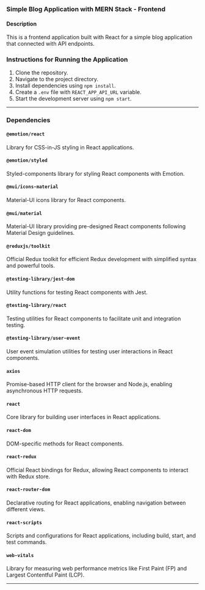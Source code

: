 ### Simple Blog Application with MERN Stack - Frontend

#### Description
This is a frontend application built with React for a simple blog application that connected with API endpoints.

### Instructions for Running the Application

1. Clone the repository.
2. Navigate to the project directory.
3. Install dependencies using `npm install`.
4. Create a `.env` file with `REACT_APP_API_URL` variable.
5. Start the development server using `npm start`.

---

### Dependencies

#### `@emotion/react`
Library for CSS-in-JS styling in React applications.

#### `@emotion/styled`
Styled-components library for styling React components with Emotion.

#### `@mui/icons-material`
Material-UI icons library for React components.

#### `@mui/material`
Material-UI library providing pre-designed React components following Material Design guidelines.

#### `@reduxjs/toolkit`
Official Redux toolkit for efficient Redux development with simplified syntax and powerful tools.

#### `@testing-library/jest-dom`
Utility functions for testing React components with Jest.

#### `@testing-library/react`
Testing utilities for React components to facilitate unit and integration testing.

#### `@testing-library/user-event`
User event simulation utilities for testing user interactions in React components.

#### `axios`
Promise-based HTTP client for the browser and Node.js, enabling asynchronous HTTP requests.

#### `react`
Core library for building user interfaces in React applications.

#### `react-dom`
DOM-specific methods for React components.

#### `react-redux`
Official React bindings for Redux, allowing React components to interact with Redux store.

#### `react-router-dom`
Declarative routing for React applications, enabling navigation between different views.

#### `react-scripts`
Scripts and configurations for React applications, including build, start, and test commands.

#### `web-vitals`
Library for measuring web performance metrics like First Paint (FP) and Largest Contentful Paint (LCP).

---